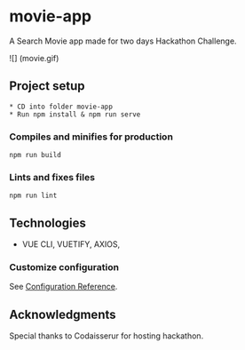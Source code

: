 # movie-app
A Search Movie app made for two days Hackathon Challenge.<br>

![] (movie.gif)

## Project setup
```
* CD into folder movie-app
* Run npm install & npm run serve
```

### Compiles and minifies for production
```
npm run build
```

### Lints and fixes files
```
npm run lint
```

## Technologies

* VUE CLI, VUETIFY, AXIOS,  <br>

### Customize configuration
See [Configuration Reference](https://cli.vuejs.org/config/).

## Acknowledgments

Special thanks to Codaisserur for hosting hackathon. 
